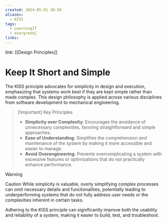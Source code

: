 ```yaml
---
created: 2024-05-01 20:59
aliases:
  - KISS
tags:
  - LearningIT
  - evergreen🌳
links:
---
```


link: [[Design Principles]]

# Keep It Short and Simple

The KISS principle advocates for simplicity in design and execution, emphasizing that systems work best if they are kept simple rather than made complex. This design philosophy is applied across various disciplines from software development to mechanical engineering.

> [!important] Key Principles
> 
> - **Simplicity over Complexity**: Encourages the avoidance of unnecessary complexities, favoring straightforward and simple approaches.
> - **Ease of Understanding**: Simplifies the comprehension and maintenance of the system by making it more accessible and easier to manage.
> - **Avoid Overengineering**: Prevents overcomplicating a system with excessive features or optimizations that do not practically enhance performance.

> [!warning] 
> Caution While simplicity is valuable, overly simplifying complex processes can omit necessary details and functionalities, potentially leading to underperforming systems that do not fully address user needs or the complexities inherent in certain tasks.

Adhering to the KISS principle can significantly improve both the usability and reliability of a system, making it easier to build, test, and troubleshoot.
